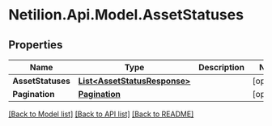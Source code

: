 # Netilion.Api.Model.AssetStatuses
## Properties

Name | Type | Description | Notes
------------ | ------------- | ------------- | -------------
**AssetStatuses** | [**List&lt;AssetStatusResponse&gt;**](AssetStatusResponse.md) |  | [optional] 
**Pagination** | [**Pagination**](Pagination.md) |  | [optional] 

[[Back to Model list]](../README.md#documentation-for-models) [[Back to API list]](../README.md#documentation-for-api-endpoints) [[Back to README]](../README.md)

